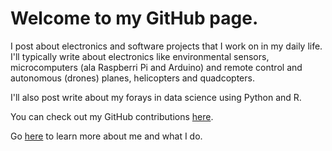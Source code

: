 # Welcome to my GitHub page.

I post about electronics and software projects that I work on in my daily life. I'll typically write about electronics like  environmental sensors, microcomputers (ala Raspberri Pi and Arduino) and remote control and autonomous (drones) planes, helicopters and quadcopters.   

I'll also post write about my forays in data science using Python and R.

You can check out my GitHub contributions [here](https://github.com/OneGneissGuy/).

Go [here](https://onegneissguy.github.io/about) to learn more about me and what I do.



